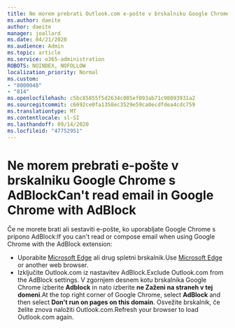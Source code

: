 ```yaml
---
title: Ne morem prebrati Outlook.com e-pošte v brskalniku Google Chrome s AdBlock
ms.author: daeite
author: daeite
manager: joallard
ms.date: 04/21/2020
ms.audience: Admin
ms.topic: article
ms.service: o365-administration
ROBOTS: NOINDEX, NOFOLLOW
localization_priority: Normal
ms.custom:
- "8000048"
- "814"
ms.openlocfilehash: c5bc85855f5d2634c085ef093ab71c98093931a2
ms.sourcegitcommit: c6692ce0fa1358ec3529e59ca0ecdfdea4cdc759
ms.translationtype: MT
ms.contentlocale: sl-SI
ms.lasthandoff: 09/14/2020
ms.locfileid: "47752951"
---
```

# <a name="cant-read-email-in-google-chrome-with-adblock"></a><span data-ttu-id="db2d8-102">Ne morem prebrati e-pošte v brskalniku Google Chrome s AdBlock</span><span class="sxs-lookup"><span data-stu-id="db2d8-102">Can't read email in Google Chrome with AdBlock</span></span>

<span data-ttu-id="db2d8-103">Če ne morete brati ali sestaviti e-pošte, ko uporabljate Google Chrome s pripono AdBlock:</span><span class="sxs-lookup"><span data-stu-id="db2d8-103">If you can't read or compose email when using Google Chrome with the AdBlock extension:</span></span>

- <span data-ttu-id="db2d8-104">Uporabite [Microsoft Edge](https://go.microsoft.com/fwlink/p/?linkid=2001503&amp;clcid=0x409) ali drug spletni brskalnik.</span><span class="sxs-lookup"><span data-stu-id="db2d8-104">Use [Microsoft Edge](https://go.microsoft.com/fwlink/p/?linkid=2001503&amp;clcid=0x409) or another web browser.</span></span>
- <span data-ttu-id="db2d8-105">Izključite Outlook.com iz nastavitev AdBlock.</span><span class="sxs-lookup"><span data-stu-id="db2d8-105">Exclude Outlook.com from the AdBlock settings.</span></span> <span data-ttu-id="db2d8-106">V zgornjem desnem kotu brskalnika Google Chrome izberite **Adblock** in nato izberite **ne Zaženi na straneh v tej domeni**.</span><span class="sxs-lookup"><span data-stu-id="db2d8-106">At the top right corner of Google Chrome, select **AdBlock** and then select **Don't run on pages on this domain**.</span></span> <span data-ttu-id="db2d8-107">Osvežite brskalnik, če želite znova naložiti Outlook.com.</span><span class="sxs-lookup"><span data-stu-id="db2d8-107">Refresh your browser to load Outlook.com again.</span></span>